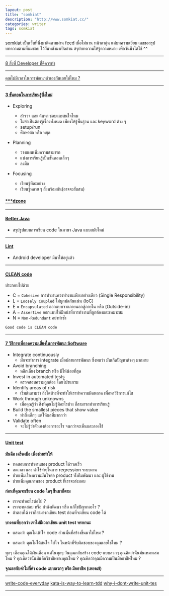```yaml
---
layout: post
title: "somkiat"
description: "http://www.somkiat.cc/"
categories: writer
tags: somkiat
---
```


[somkiat](http://www.somkiat.cc/) เป็นเว็บที่พึ่งมาติดตามผ่าน feed เมื่อไม่นาน หน้าตาตุ่น แต่บทความเยี่ยม เลขขอสรุปบทความตามที่ผมชอบ  ไว้วันหลังมาเปิดอ่าน สรุปบทความให้รู้ความหมาย เพื่อวันนึงได้ใช้ ^^

---

[8 สิ่งที่ Developer ที่ดีควรทำ](http://www.somkiat.cc/8-things-to-do-for-good-developer/)

---

[คุณไม่มีเวลาในการพัฒนาตัวเองกันเลยใช่ไหม ?](http://www.somkiat.cc/are-you-too-busy-to-improve/)

---

#### [3 ขั้นตอนในการเรียนรู้สิ่งใหม่](http://www.somkiat.cc/learning-new-things-process/)

  - Exploring
    - สำรวจ และ ค้นหา ชอบและสนใจไหม
    - ไม่จำเป็นต้องรู้เรื่องทั้งหมด เพียงให้รู้พื้นฐาน และ keyword ต่าง ๆ
    - setup/run
    - ศึกษาต่อ หรือ หยุด    

  - Planning
    - วางแผนเพิ่มความสามารถ
    - แบ่งการเรียนรู้เป็นขั้นตอนเล็กๆ
    - ลงมือ

  - Focusing
    - เรียนรู้ทีละอย่าง
    - เรียนรู้หลาย ๆ สิ่งพร้อมกัน(อาจจะสับสน)    


#### [***dzone](https://dzone.com/articles/my-3-steps-process-to-learn-new-skills-as-a-softwa)

---

#### [Better Java](http://www.somkiat.cc/better-java-code/)
  - สรุปรูปแบบการเขียน code ในภาษา Java แบบสมัยใหม่

---

#### [Lint](http://www.somkiat.cc/improve-android-app-with-lint/)
  - Android developer มีมาให้อยู่แล้ว

---

#### [CLEAN code](http://www.somkiat.cc/all-about-clean-code/)

ประกอบไปด้วย

  - C = `Cohesive` การทำงานควรทำงานเพียงอย่างเดียว (Single Responsibility)
  - L = `Loosely Coupled` ไม่ผูกมัดกันแน่น (IoC)
  - E = `Encapsulated` ออกแบบจากภายนอกสู่ภายใน หรือ (Outside-in)
  - A = `Assertive` ออกแบบให้มีหน้าที่การทำงานที่ถูกต้องและเหมาะสม
  - N = `Non-Redundant` อย่าทำซ้ำ

`Good code is CLEAN code`

---

#### [7 วิธีการเพื่อลดความเสี่ยงในการพัฒนา Software](http://www.somkiat.cc/seven-strategies-for-reduce-risk/)

  - Integrate continuously
    - มักจะทำการ integrate เมื่อปลายการพัฒนา ซึ่งพบว่า มันเกิดปัญหาต่างๆ มากมาย
  - Avoid branching
      - หลีกเลี่ยง branch หรือ มีให้น้อยที่สุด
  - Invest in automated tests
      - ตรวจสอบความถูกต้อง โดยโปรแกรม
  - Identify areas of risk
      - เริ่มต้นถามว่า สิ่งใดบ้างที่จะทำให้เราทำความผิดพลาด เพื่อหาวิธีการแก้ไข
  - Work through unknowns
      - เมื่อคุณรู้ว่า สิ่งที่คุณไม่รู้มีอะไรบ้าง
ก็สามารถทำการเรียนรู้
  - Build the smallest pieces that show value
      -  ทำสิ่งเล็กๆ แต่ให้ผลที่มากกว่า
  - Validate often
      - จะไม่รู้ว่าตัวเองต้องการอะไร จนกว่าจะเห็นและลองใช้


---


#### [Unit test](http://www.somkiat.cc/why-i-dont-write-unit-test/)

**มันคือ เครื่องมือ เพื่อช่วยทำให้**

  - ทดสอบการทำงานของ product ได้รวดเร็ว
  - ลดเวลา และ ค่าใช้จ่ายในการ regression ระบบงาน
  - ช่วยเพิ่มเรื่องความมั่นใจต่อ product ทั้งทีมพัฒนา และ ผู้ใช้งาน
  - ช่วยเพิ่มคุณภาพของ product ที่เราจะส่งมอบ

**ก่อนที่คุณจะเขียน code ใดๆ ขึ้นมาก็ตาม**

  - เราจะทำอะไรต่อไป ?
  - เราจะทดสอบ หรือ กำลังพัฒนา หรือ แก้ไขปัญหาอะไร ?
  - ถ้าตอบได้ เราก็สามารถเขียน test ก่อนที่จะเขียน code ได้


**บางคนที่บอกว่า เราไม่มีเวลาเขียน unit test หรอกนะ**

  - แสดงว่า คุณไม่เข้าใจ code ส่วนนั้นที่สร้างขึ้นมาใช่ไหม ?

  - แสดงว่า คุณไม่ได้สนใจ ใส่ใจ ในหน้าที่รับผิดชอบของคุณเลยใช่ไหม ?


ทุกๆ เดือนคุณได้เงินเดือน แต่ในทุกๆ วันคุณกลับสร้าง code แบบลวกๆ
คุณคิดว่านั่นมันเหมาะสมไหม ?
คุณคิดว่านั่นมันคือวิชาชีพของคุณไหม ?
คุณคิดว่าคุณมีความเป็นมืออาชีพไหม ?

**จุกเลยกับคำไม่กี่คำ code แบบลวกๆ หรือ มืออาชีพ (เหยดเข้)**


---

[write-code-everyday](http://www.somkiat.cc/write-code-everyday/)
[kata-is-way-to-learn-tdd](http://www.somkiat.cc/kata-is-way-to-learn-tdd/)
[why-i-dont-write-unit-tes](http://www.somkiat.cc/why-i-dont-write-unit-test/)


---
